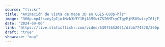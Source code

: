 ```yaml
---
source: "flickr"
title: "Animación de vista de mapa 3D en QGIS-600p-hls"
image: "360p.mp4?s=eyJpIjo1Mzk3NTY1MjA3MSwiZSI6MTcyOTgyMjM5OSwicyI6IjFjZjI2YzQ0OTVkMDgyNGYxZDg5ODkxZDM1YmRjMGM4NDU1MGFiYTAiLCJ2IjoxfQ.mp4"
date: "2024-09-06"
link: "https://live.staticflickr.com/video/53975652071/d3bb774578/360p.mp4?s=eyJpIjo1Mzk3NTY1MjA3MSwiZSI6MTcyOTgyMjM5OSwicyI6IjFjZjI2YzQ0OTVkMDgyNGYxZDg5ODkxZDM1YmRjMGM4NDU1MGFiYTAiLCJ2IjoxfQ"
draft: "true"
showcase: "map"
---
```

